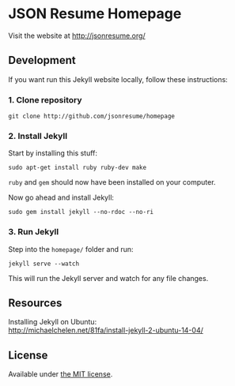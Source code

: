 # JSON Resume Homepage

Visit the website at http://jsonresume.org/

## Development

If you want run this Jekyll website locally, follow these instructions:

### 1. Clone repository

```
git clone http://github.com/jsonresume/homepage
```

### 2. Install Jekyll

Start by installing this stuff:

```
sudo apt-get install ruby ruby-dev make
```

`ruby` and `gem` should now have been installed on your computer.

Now go ahead and install Jekyll:

```
sudo gem install jekyll --no-rdoc --no-ri
```

### 3. Run Jekyll

Step into the `homepage/` folder and run:

```
jekyll serve --watch
```

This will run the Jekyll server and watch for any file changes.

## Resources

Installing Jekyll on Ubuntu:  
http://michaelchelen.net/81fa/install-jekyll-2-ubuntu-14-04/

## License

Available under [the MIT license](http://mths.be/mit).
